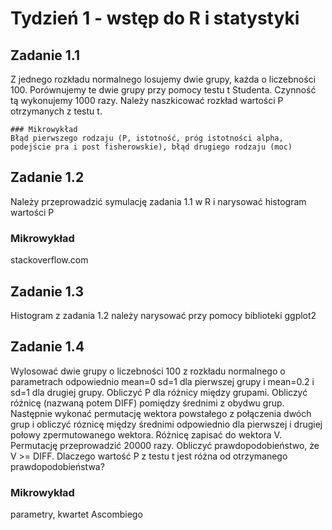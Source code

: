 # Tydzień 1 - wstęp do R i statystyki
## Zadanie 1.1
Z jednego rozkładu normalnego losujemy dwie grupy, każda o liczebności 100. Porównujemy te dwie grupy przy pomocy testu t Studenta. Czynność tą wykonujemy 1000 razy. Należy naszkicować rozkład wartości P otrzymanych z testu t.
```
### Mikrowykład
Błąd pierwszego rodzaju (P, istotność, próg istotności alpha, podejście pra i post fisherowskie), błąd drugiego rodzaju (moc)
```
## Zadanie 1.2
Należy przeprowadzić symulację zadania 1.1 w R i narysować histogram wartości P
### Mikrowykład
stackoverflow.com
## Zadanie 1.3
Histogram z zadania 1.2 należy narysować przy pomocy biblioteki ggplot2
## Zadanie 1.4
Wylosować dwie grupy o liczebności 100 z rozkładu normalnego o parametrach odpowiednio mean=0 sd=1 dla pierwszej grupy i mean=0.2 i sd=1 dla drugiej grupy. Obliczyć P dla różnicy między grupami. Obliczyć różnicę (nazwaną potem DIFF) pomiędzy średnimi z obydwu grup. Następnie wykonać permutację wektora powstałego z połączenia dwóch grup i obliczyć róznicę między średnimi odpowiednio dla pierwszej i drugiej połowy zpermutowanego wektora. Różnicę zapisać do wektora V. Permutację przeprowadzić 20000 razy. Obliczyć prawdopodobieństwo, że V >= DIFF. Dlaczego wartość P z testu t jest różna od otrzymanego prawdopodobieństwa?
### Mikrowykład
parametry, kwartet Ascombiego
